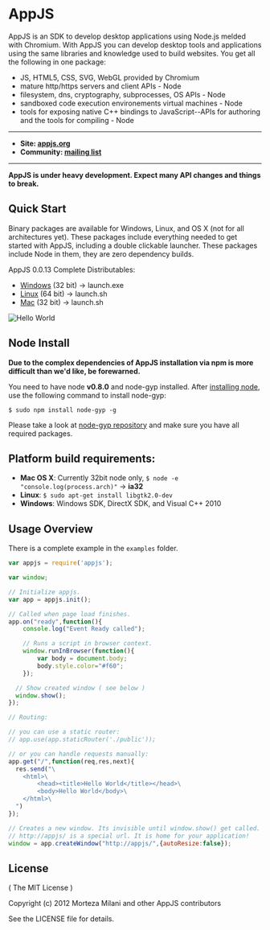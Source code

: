 # AppJS

AppJS is an SDK to develop desktop applications using Node.js melded with Chromium. With AppJS you can develop desktop tools and applications using the same libraries and knowledge used to build websites. You get all the following in one package:

* JS, HTML5, CSS, SVG, WebGL provided by Chromium
* mature http/https servers and client APIs - Node
* filesystem, dns, cryptography, subprocesses, OS APIs - Node
* sandboxed code execution environements virtual machines - Node
* tools for exposing native C++ bindings to JavaScript--APIs for authoring and the tools for compiling - Node


---

* __Site: [appjs.org](http://appjs.org)__
* __Community: [mailing list](https://groups.google.com/forum/#!forum/appjs-dev)__

---

__AppJS is under heavy development. Expect many API changes and things to break.__

## Quick Start

Binary packages are available for Windows, Linux, and OS X (not for all architectures yet). These packages include everything needed to get started with AppJS, including a double clickable launcher. These packages include Node in them, they are zero dependency builds.

AppJS 0.0.13 Complete Distributables:

* [Windows](http://dists.appjs.org/0.0.13/appjs-0.0.13-win32-ia32.zip) (32 bit) -> launch.exe
* [Linux](http://dists.appjs.org/0.0.13/appjs-0.0.13-linux-x64.tar.gz) (64 bit) -> launch.sh
* [Mac](http://dists.appjs.org/0.0.13/appjs-0.0.13-darwin-ia32.zip) (32 bit) -> launch.sh

![Hello World](https://github.com/milani/appjs/raw/master/examples/output.jpg "Hello World")

## Node Install

__Due to the complex dependencies of AppJS installation via npm is more difficult than we'd like, be forewarned.__

You need to have node **v0.8.0** and node-gyp installed. After [installing node](https://github.com/joyent/node/wiki/Installation), use the following command to install node-gyp:

    $ sudo npm install node-gyp -g

Please take a look at [node-gyp repository](https://github.com/TooTallNate/node-gyp/) and make sure you have all required packages.


## Platform build requirements:

* __Mac OS X__: Currently 32bit node only, `$ node -e "console.log(process.arch)"` -> __ia32__
* __Linux__: `$ sudo apt-get install libgtk2.0-dev`
* __Windows__: Windows SDK, DirectX SDK, and Visual C++ 2010

## Usage Overview
There is a complete example in the `examples` folder.

```javascript
var appjs = require('appjs');

var window;

// Initialize appjs.
var app = appjs.init();

// Called when page load finishes.
app.on("ready",function(){
    console.log("Event Ready called");

    // Runs a script in browser context.
    window.runInBrowser(function(){
        var body = document.body;
        body.style.color="#f60";
    });

  // Show created window ( see below )
  window.show();
});

// Routing:

// you can use a static router:
// app.use(app.staticRouter('./public'));

// or you can handle requests manually:
app.get("/",function(req,res,next){
  res.send("\
    <html>\
        <head><title>Hello World</title></head>\
        <body>Hello World</body>\
    </html>\
  ")
});

// Creates a new window. Its invisible until window.show() get called.
// http://appjs/ is a special url. It is home for your application!
window = app.createWindow("http://appjs/",{autoResize:false});
```


## License
( The MIT License )

Copyright (c) 2012 Morteza Milani and other AppJS contributors

See the LICENSE file for details.